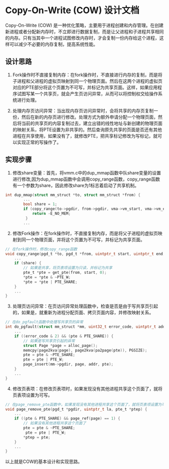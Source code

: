 # Copy-On-Write (COW) 设计文档
Copy-On-Write (COW) 是一种优化策略，主要用于进程创建和内存管理。在创建新进程或者分配新内存时，不立即进行数据复制，而是让父进程和子进程共享相同的内存。只有当其中一个进程试图修改内存时，才会复制一份内存给这个进程，这样可以减少不必要的内存复制，提高系统性能。
## 设计思路
1. Fork操作时不直接复制内存：在fork操作时，不直接进行内存的复制，而是将子进程和父进程的虚拟页映射到同一个物理页面。然后在这两个进程的虚拟页对应的PTE部分将这个页置为不可写，并标记为共享页面。这样，如果应用程序试图写某一个共享页，就会产生页访问异常，从而可以将控制权交给操作系统进行处理。

2. 处理内存页访问异常：当出现内存页访问异常时，会将共享的内存页复制一份，然后在新的内存页进行修改。处理方式为额外申请分配一个物理页面，然后将当前的共享页的内容复制过去，建立出错的线性地址与新创建的物理页面的映射关系，将PTE设置为非共享的。然后查询原先共享的页面是否还有其他进程在共享使用，如果没有了，就修改PTE，把共享标记修改为写标记，就可以实现正常的写操作了。
## 实现步骤  
1. 修改share变量：首先，将vmm.c中的dup_mmap函数中队share变量的设置进行修改,因为dup_mmap函数中会调用copy_range函数，copy_range函数有一个参数为share，因此修改share为1标志着启动了共享机制。  
```C
int dup_mmap(struct mm_struct *to, struct mm_struct *from) {
		...
        bool share = 1;
		if (copy_range(to->pgdir, from->pgdir, vma->vm_start, vma->vm_end, share)!= 0) 			{
            return -E_NO_MEM;
         }
        ...
```
2. 修改Fork操作：在fork操作时，不直接复制内存，而是将父子进程的虚拟页映射到同一个物理页面，并将这个页置为不可写，并标记为共享页面。  
```C  
// 在fork操作时，修改copy_range函数
void copy_range(pgd_t *to, pgd_t *from, uintptr_t start, uintptr_t end, bool share) {
    ...
    if (share) {
        // 如果是共享，将页表项设置为只读，并标记为共享
        pte_t *pte = get_pte(from, start, 0);
        *pte = *pte & ~PTE_W;
        *pte = *pte | PTE_SHARE;
    }
    ...
}
```
3. 处理页访问异常：在页访问异常处理函数中，检查是否是由于写共享页引起的，如果是，就重新为进程分配页面、拷贝页面内容，并修改映射关系。  
```C  
// 在do_pgfault函数中处理写共享页的异常
int do_pgfault(struct mm_struct *mm, uint32_t error_code, uintptr_t addr) {
    ...
    if ((error_code & 2) && (pte & PTE_SHARE)) {
        // 如果是写共享页引起的异常
        struct Page *page = alloc_page();
        memcpy(page2kva(page), page2kva(pa2page(pte)), PGSIZE);
        pte = pte & ~PTE_SHARE;
        pte = pte | PTE_W;
        page_insert(mm->pgdir, page, addr, pte);
    }
    ...
}
```
4. 修改页表项：在修改页表项时，如果发现没有其他进程共享这个页面了，就将页表项设置为可写。
```C
// 在page_remove_pte函数中，如果发现没有其他进程共享这个页面了，就将页表项设置为可写
void page_remove_pte(pgd_t *pgdir, uintptr_t la, pte_t *ptep) {
    ...
    if ((pte & PTE_SHARE) && page_ref(page) == 1) {
        // 如果没有其他进程共享这个页面了
        pte = pte & ~PTE_SHARE;
         pte = pte | PTE_W;
        *ptep = pte;
    }
    ...
}

```
以上就是COW的基本设计和实现思路。